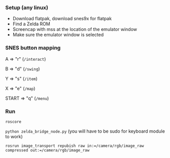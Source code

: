### Setup (any linux)

- Download flatpak, download snes9x for flatpak
- Find a Zelda ROM
- Screencap with mss at the location of the emulator window
- Make sure the emulator window is selected

### SNES button mapping

A => "r" (`/interact`)

B => "d" (`/swing`)

Y => "s" (`/item`)

X => "e" (`/map`)

START => "q" (`/menu`)

### Run

`roscore`

`python zelda_bridge_node.py` (you will have to be sudo for keyboard module to work)

`rosrun image_transport repubish raw in:=/camera/rgb/image_raw compressed out:=/camera/rgb/image_raw`
